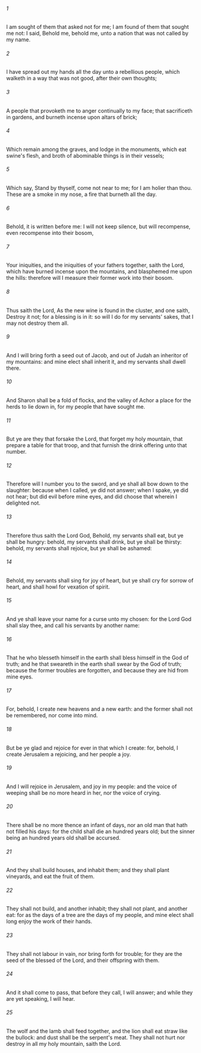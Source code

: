 ###### 1
I am sought of them that asked not for me; I am found of them that sought me not: I said, Behold me, behold me, unto a nation that was not called by my name.

###### 2
I have spread out my hands all the day unto a rebellious people, which walketh in a way that was not good, after their own thoughts;

###### 3
A people that provoketh me to anger continually to my face; that sacrificeth in gardens, and burneth incense upon altars of brick;

###### 4
Which remain among the graves, and lodge in the monuments, which eat swine's flesh, and broth of abominable things is in their vessels;

###### 5
Which say, Stand by thyself, come not near to me; for I am holier than thou. These are a smoke in my nose, a fire that burneth all the day.

###### 6
Behold, it is written before me: I will not keep silence, but will recompense, even recompense into their bosom,

###### 7
Your iniquities, and the iniquities of your fathers together, saith the Lord, which have burned incense upon the mountains, and blasphemed me upon the hills: therefore will I measure their former work into their bosom.

###### 8
Thus saith the Lord, As the new wine is found in the cluster, and one saith, Destroy it not; for a blessing is in it: so will I do for my servants' sakes, that I may not destroy them all.

###### 9
And I will bring forth a seed out of Jacob, and out of Judah an inheritor of my mountains: and mine elect shall inherit it, and my servants shall dwell there.

###### 10
And Sharon shall be a fold of flocks, and the valley of Achor a place for the herds to lie down in, for my people that have sought me.

###### 11
But ye are they that forsake the Lord, that forget my holy mountain, that prepare a table for that troop, and that furnish the drink offering unto that number.

###### 12
Therefore will I number you to the sword, and ye shall all bow down to the slaughter: because when I called, ye did not answer; when I spake, ye did not hear; but did evil before mine eyes, and did choose that wherein I delighted not.

###### 13
Therefore thus saith the Lord God, Behold, my servants shall eat, but ye shall be hungry: behold, my servants shall drink, but ye shall be thirsty: behold, my servants shall rejoice, but ye shall be ashamed:

###### 14
Behold, my servants shall sing for joy of heart, but ye shall cry for sorrow of heart, and shall howl for vexation of spirit.

###### 15
And ye shall leave your name for a curse unto my chosen: for the Lord God shall slay thee, and call his servants by another name:

###### 16
That he who blesseth himself in the earth shall bless himself in the God of truth; and he that sweareth in the earth shall swear by the God of truth; because the former troubles are forgotten, and because they are hid from mine eyes.

###### 17
For, behold, I create new heavens and a new earth: and the former shall not be remembered, nor come into mind.

###### 18
But be ye glad and rejoice for ever in that which I create: for, behold, I create Jerusalem a rejoicing, and her people a joy.

###### 19
And I will rejoice in Jerusalem, and joy in my people: and the voice of weeping shall be no more heard in her, nor the voice of crying.

###### 20
There shall be no more thence an infant of days, nor an old man that hath not filled his days: for the child shall die an hundred years old; but the sinner being an hundred years old shall be accursed.

###### 21
And they shall build houses, and inhabit them; and they shall plant vineyards, and eat the fruit of them.

###### 22
They shall not build, and another inhabit; they shall not plant, and another eat: for as the days of a tree are the days of my people, and mine elect shall long enjoy the work of their hands.

###### 23
They shall not labour in vain, nor bring forth for trouble; for they are the seed of the blessed of the Lord, and their offspring with them.

###### 24
And it shall come to pass, that before they call, I will answer; and while they are yet speaking, I will hear.

###### 25
The wolf and the lamb shall feed together, and the lion shall eat straw like the bullock: and dust shall be the serpent's meat. They shall not hurt nor destroy in all my holy mountain, saith the Lord.

